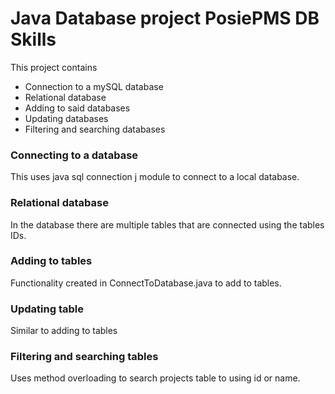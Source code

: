 # Java Database project PosiePMS DB Skills
This project contains
- Connection to a mySQL database
- Relational database
- Adding to said databases
- Updating databases
- Filtering and searching databases

### Connecting to a database
This uses java sql connection j module to connect to a local database.

### Relational database
In the database there are multiple tables that are connected using the tables IDs.

### Adding to tables
Functionality created in ConnectToDatabase.java to add to tables.

### Updating table
Similar to adding to tables

### Filtering and searching tables
Uses method overloading to search projects table to using id or name.